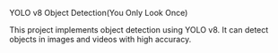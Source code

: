 YOLO v8 Object Detection(You Only Look Once)

This project implements object detection using YOLO v8. It can detect objects in images and videos with high accuracy.
